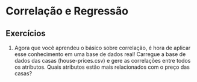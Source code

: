 # Correlação e Regressão

## Exercícios

1. Agora que você aprendeu o básico sobre correlação, é hora de aplicar esse conhecimento em uma base de dados real! Carregue a base de dados das casas (house-prices.csv) e gere as correlações entre todos os atributos. Quais atributos estão mais relacionados com o preço das casas?


